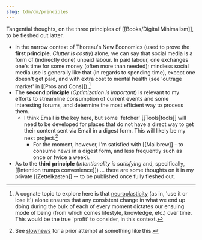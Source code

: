 ```yaml
---
slug: tdm/dm/principles
---
```


Tangential thoughts, on the three principles of [[Books/Digital Minimalism]], to be fleshed out latter. 

- In the narrow context of Thoreau's New Economics (used to prove the **first principle**, *Clutter is costly*) alone, we can say that social media is a form of (indirectly done) unpaid labour. In paid labour, one exchanges one's time for some money (often more than needed); mindless social media use is generally like that (in regards to spending time), except one doesn't get paid, and with extra cost to mental health (see 'outrage market' in [[Pros and Cons]]).[^cog]
- The **second principle** (*Optimization is important*) is relevant to my efforts to streamline consumption of current events and some interesting forums, and determine the most efficient way to process them. 
  - I think Email is the key here, but some 'fetcher' [[Tools|tools]] will need to be developed for places that do not have a direct way to get their content sent via Email in a digest form. This will likely be my next project.[^sn]
    - For the moment, however, I'm satisfied with [[Mailbrew]] - to consume news in a digest form, and less frequently such as once or twice a week).
- As to the **third principle** (*Intentionality is satisfying* and, specifically, [[Intention trumps convenience]]) ... there are some thoughts on it in my private [[Zettelkasten]] -- to be published once fully fleshed out.

[^sn]: See [slownews](https://github.com/srid/slownews) for a prior attempt at something like this.

[^cog]: A cognate topic to explore here is that [neuroplasticity](https://en.wikipedia.org/wiki/Neuroplasticity) (as in, 'use it or lose it') alone ensures that any consistent change in what we end up doing during the bulk of each of every moment dictates our ensuing mode of being (from which comes lifestyle, knowledge, etc.) over time. This would be the true 'profit' to consider, in this context.
